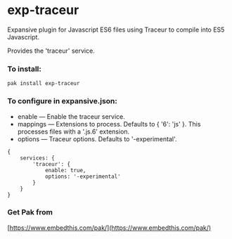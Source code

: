 exp-traceur
===

Expansive plugin for Javascript ES6 files using Traceur to compile into ES5 Javascript.

Provides the 'traceur' service.

### To install:

    pak install exp-traceur

### To configure in expansive.json:

* enable &mdash; Enable the traceur service.
* mappings &mdash; Extensions to process. Defaults to { '6': 'js' }. This processes files with a '.js.6' extension.
* options &mdash; Traceur options. Defaults to '-experimental'.

```
{
    services: {
        'traceur': {
            enable: true,
            options: '-experimental'
        }
    }
}

```

### Get Pak from

[https://www.embedthis.com/pak/](https://www.embedthis.com/pak/)
